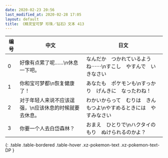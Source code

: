 ```yaml
---
date: 2020-02-23 20:56
last_modified_at: 2020-02-28 17:05
layout: default
title: 《精灵宝可梦 珍珠／钻石》文本 413
---
```

| 编号 | 中文 | 日文 |
| ---- | ---- | ---- |
| 0 | 好像有点累了呢……\n休息一下吧。 | なんだか　つかれているようね⋯⋯\nすこし　やすんで　いきなさい |
| 1 | 你和宝可梦都\n恢复健康了！ | あなたも　ポケモンも\nすっかり　げんきに　なったわね！ |
| 2 | 对于年轻人来说不应该逞强，\n应该休息的时候就要去休息。 | わかいからって　むりは　きんもつよ\nやすめるときには　やすみなさい |
| 3 | 你要一个人去白岱森林？ | おまえ　ひとりで\nハクタイのもり　ぬけられるのかよ？ |
{: .table .table-bordered .table-hover .xz-pokemon-text .xz-pokemon-text-DP }